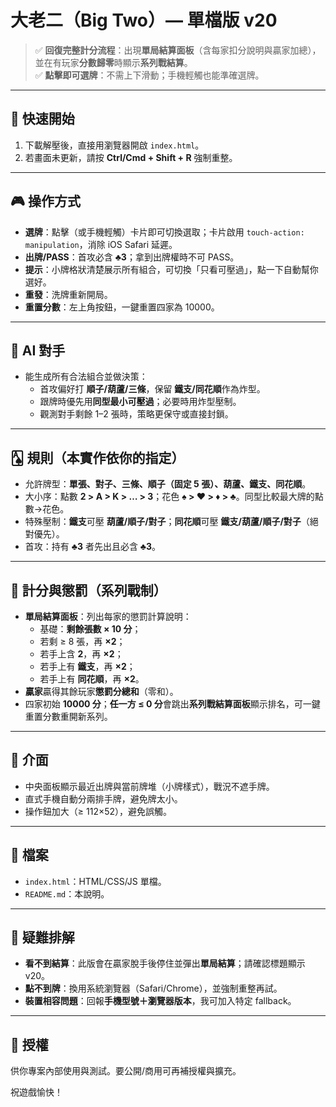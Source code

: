 # 大老二（Big Two）— 單檔版 v20

> ✅ **回復完整計分流程**：出現**單局結算面板**（含每家扣分說明與贏家加總），並在有玩家**分數歸零**時顯示**系列戰結算**。  
> ✅ **點擊即可選牌**：不需上下滑動；手機輕觸也能準確選牌。

---

## 🚀 快速開始
1. 下載解壓後，直接用瀏覽器開啟 `index.html`。
2. 若畫面未更新，請按 **Ctrl/Cmd + Shift + R** 強制重整。

---

## 🎮 操作方式
- **選牌**：點擊（或手機輕觸）卡片即可切換選取；卡片啟用 `touch-action: manipulation`，消除 iOS Safari 延遲。
- **出牌/PASS**：首攻必含 **♣3**；拿到出牌權時不可 PASS。
- **提示**：小牌格狀清楚展示所有組合，可切換「只看可壓過」，點一下自動幫你選好。 
- **重發**：洗牌重新開局。
- **重置分數**：左上角按鈕，一鍵重置四家為 10000。

---

## 🧠 AI 對手
- 能生成所有合法組合並做決策：
  - 首攻偏好打 **順子/葫蘆/三條**，保留 **鐵支/同花順**作為炸型。
  - 跟牌時優先用**同型最小可壓過**；必要時用炸型壓制。
  - 觀測對手剩餘 1–2 張時，策略更保守或直接封鎖。

---

## 🂡 規則（本實作依你的指定）
- 允許牌型：**單張、對子、三條、順子（固定 5 張）、葫蘆、鐵支、同花順**。
- 大小序：點數 **2 > A > K > … > 3**；花色 **♠ > ♥ > ♦ > ♣**。同型比較最大牌的點數→花色。
- 特殊壓制：**鐵支**可壓 **葫蘆/順子/對子**；**同花順**可壓 **鐵支/葫蘆/順子/對子**（絕對優先）。
- 首攻：持有 **♣3** 者先出且必含 **♣3**。

---

## 🧮 計分與懲罰（系列戰制）
- **單局結算面板**：列出每家的懲罰計算說明：
  - 基礎：**剩餘張數 × 10 分**；
  - 若剩 ≥ 8 張，再 **×2**；
  - 若手上含 **2**，再 **×2**；
  - 若手上有 **鐵支**，再 **×2**；
  - 若手上有 **同花順**，再 **×2**。
- **贏家**贏得其餘玩家**懲罰分總和**（零和）。
- 四家初始 **10000 分**；**任一方 ≤ 0 分**會跳出**系列戰結算面板**顯示排名，可一鍵重置分數重開新系列。

---

## 📱 介面
- 中央面板顯示最近出牌與當前牌堆（小牌樣式），戰況不遮手牌。
- 直式手機自動分兩排手牌，避免牌太小。
- 操作鈕加大（≥ 112×52），避免誤觸。

---

## 🧰 檔案
- `index.html`：HTML/CSS/JS 單檔。
- `README.md`：本說明。

---

## 🐞 疑難排解
- **看不到結算**：此版會在贏家脫手後停住並彈出**單局結算**；請確認標題顯示 v20。
- **點不到牌**：換用系統瀏覽器（Safari/Chrome），並強制重整再試。
- **裝置相容問題**：回報**手機型號＋瀏覽器版本**，我可加入特定 fallback。

---

## 📜 授權
供你專案內部使用與測試。要公開/商用可再補授權與擴充。

祝遊戲愉快！
